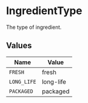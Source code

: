 # IngredientType

The type of ingredient.


## Values

| Name        | Value       |
| ----------- | ----------- |
| `FRESH`     | fresh       |
| `LONG_LIFE` | long-life   |
| `PACKAGED`  | packaged    |